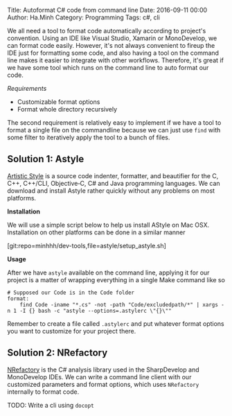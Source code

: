 Title: Autoformat C# code from command line
Date: 2016-09-11 00:00
Author: Ha.Minh
Category: Programming
Tags: c#, cli

We all need a tool to format code automatically according to project's convention. Using an IDE like Visual Studio, Xamarin or MonoDevelop, we can format code easily. However, it's not always convenient to fireup the IDE just for formatting some code, and also having a tool on the command line makes it easier to integrate with other workflows. Therefore, it's great if we have some tool which runs on the command line to auto format our code.

*Requirements*
* Customizable format options
* Format whole directory recursively

The second requirement is relatively easy to implement if we have a tool to format a single file on the commandline because we can just use `find` with some filter to iteratively apply the tool to a bunch of files.

## Solution 1: Astyle
[Artistic Style](http://astyle.sourceforge.net/) is a source code indenter, formatter, and beautifier for the C, C++, C++/CLI, Objective‑C, C# and Java programming languages. We can download and install Astyle rather quickly without any problems on most platforms.

**Installation**

We will use a simple script below to help us install AStyle on Mac OSX. Installation on other platforms can be done in a similar manner

[git:repo=minhhh/dev-tools,file=astyle/setup_astyle.sh]

**Usage**

After we have `astyle` available on the command line, applying it for our project is a matter of wrapping everything in a single Make command like so

```
# Supposed our Code is in the Code folder
format:
	find Code -iname "*.cs" -not -path "Code/excludedpath/*" | xargs -n 1 -I {} bash -c "astyle --options=.astylerc \"{}\""
```

Remember to create a file called `.astylerc` and put whatever format options you want to customize for your project there.

## Solution 2: NRefactory
[NRefactory](https://github.com/icsharpcode/NRefactory) is the C# analysis library used in the SharpDevelop and MonoDevelop IDEs. We can write a command line client with our customized parameters and format options, which uses `NRefactory` internally to format code.

TODO: Write a cli using `docopt`



